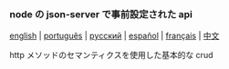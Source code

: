 ### node の json-server で事前設定された api

[english](readme.md) | [português](readme-pt.md) | [pусский](readme-ru.md) | [español](readme-es.md) | [français](readme-fr.md) | [中文](readme-zh.md)

http メソッドのセマンティクスを使用した基本的な crud